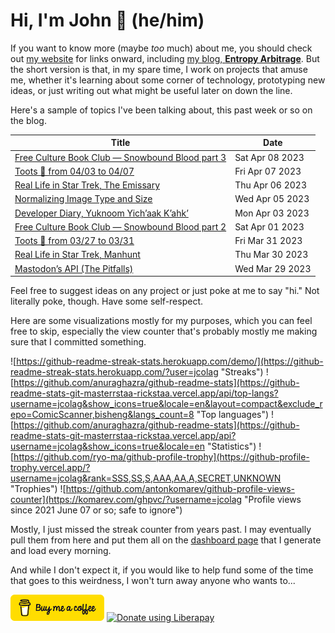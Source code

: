 # Hi, I'm John 👋 (he/him)

If you want to know more (maybe *too* much) about me, you should check out [my website](https://john.colagioia.net/) for links onward, including [my blog, **Entropy Arbitrage**](https://john.colagioia.net/blog).  But the short version is that, in my spare time, I work on projects that amuse me, whether it's learning about some corner of technology, prototyping new ideas, or just writing out what might be useful later on down the line.

Here's a sample of topics I've been talking about, this past week or so on the blog.

|Title|Date|
|-----|-------|
|[Free Culture Book Club — Snowbound Blood part 3](https://john.colagioia.net/blog/2023/04/08/snowbound-blood-3.html)|Sat Apr 08 2023|
|[Toots 🐘 from 04/03 to 04/07](https://john.colagioia.net/blog/2023/04/07/week.html)|Fri Apr 07 2023|
|[Real Life in Star Trek, The Emissary](https://john.colagioia.net/blog/2023/04/06/emissary.html)|Thu Apr 06 2023|
|[Normalizing Image Type and Size](https://john.colagioia.net/blog/2023/04/05/file-type-size.html)|Wed Apr 05 2023|
|[Developer Diary, Yuknoom Yich’aak K’ahk’](https://john.colagioia.net/blog/2023/04/03/yuknoom.html)|Mon Apr 03 2023|
|[Free Culture Book Club — Snowbound Blood part 2](https://john.colagioia.net/blog/2023/04/01/snowbound-blood-2.html)|Sat Apr 01 2023|
|[Toots 🐘 from 03/27 to 03/31](https://john.colagioia.net/blog/2023/03/31/week.html)|Fri Mar 31 2023|
|[Real Life in Star Trek, Manhunt](https://john.colagioia.net/blog/2023/03/30/manhunt.html)|Thu Mar 30 2023|
|[Mastodon’s API (The Pitfalls)](https://john.colagioia.net/blog/2023/03/29/mastodon-api.html)|Wed Mar 29 2023|

Feel free to suggest ideas on any project or just poke at me to say "hi." Not literally poke, though. Have some self-respect.

Here are some visualizations mostly for my purposes, which you can feel free to skip, especially the view counter that's probably mostly me making sure that I committed something.

![https://github-readme-streak-stats.herokuapp.com/demo/](https://github-readme-streak-stats.herokuapp.com/?user=jcolag "Streaks")
![https://github.com/anuraghazra/github-readme-stats](https://github-readme-stats-git-masterrstaa-rickstaa.vercel.app/api/top-langs?username=jcolag&show_icons=true&locale=en&layout=compact&exclude_repo=ComicScanner,bisheng&langs_count=8 "Top languages")
![https://github.com/anuraghazra/github-readme-stats](https://github-readme-stats-git-masterrstaa-rickstaa.vercel.app/api?username=jcolag&show_icons=true&locale=en "Statistics")
![https://github.com/ryo-ma/github-profile-trophy](https://github-profile-trophy.vercel.app/?username=jcolag&rank=SSS,SS,S,AAA,AA,A,SECRET,UNKNOWN "Trophies")
![https://github.com/antonkomarev/github-profile-views-counter](https://komarev.com/ghpvc/?username=jcolag "Profile views since 2021 June 07 or so; safe to ignore")

Mostly, I just missed the streak counter from years past.  I may eventually pull them from here and put them all on the [dashboard page](https://github.com/jcolag/dash) that I generate and load every morning.

And while I don't expect it, if you would like to help fund some of the time that goes to this weirdness, I won't turn away anyone who wants to...

[<img src="images/default-yellow.png" alt="Buy Me a Coffee" width="150px"/>](https://www.buymeacoffee.com/jcolag)
<a href="https://liberapay.com/jcolag/donate"><img alt="Donate using Liberapay" src="https://liberapay.com/assets/widgets/donate.svg"></a>

